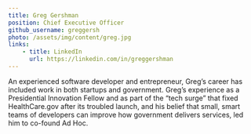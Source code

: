 ```yaml
---
title: Greg Gershman
position: Chief Executive Officer
github_username: greggersh
photo: /assets/img/content/greg.jpg
links:
    - title: LinkedIn
      url: https://linkedin.com/in/greggershman
---
```


An experienced software developer and entrepreneur, Greg’s career has included work in both startups and government. Greg’s experience as a Presidential Innovation Fellow and as part of the “tech surge” that fixed HealthCare.gov after its troubled launch, and his belief that small, smart teams of developers can improve how government delivers services, led him to co-found Ad Hoc.
